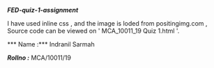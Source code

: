 
***FED-quiz-1-assignment***

I have used inline css , and the image is loded from positingimg.com , Source code can be viewed on ' MCA_10011_19 Quiz 1.html '.

*** Name :*** Indranil Sarmah

***Rollno :*** MCA/10011/19





